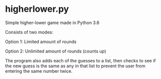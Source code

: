 # higherlower.py

Simple higher-lower game made in Python 3.6

Consists of two modes: 

Option 1: Limited amount of rounds

Option 2: Unlimited amount of rounds (counts up)

The program also adds each of the guesses to a list, then checks to see if the new guess is the same as any in that list to 
prevent the user from entering the same number twice.
